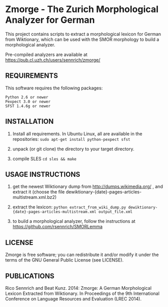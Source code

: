 Zmorge - The Zurich Morphological Analyzer for German
=====================================================

This project contains scripts to extract a morphological lexicon for German from Wiktionary,
which can be used with the SMOR morphology to build a morphological analyzer.

Pre-compiled analyzers are available at https://pub.cl.uzh.ch/users/sennrich/zmorge/

REQUIREMENTS
------------

This software requires the following packages:

    Python 2.6 or newer
    Pexpect 3.0 or newer
    SFST 1.4.6g or newer


INSTALLATION
------------

1. Install all requirements. In Ubuntu Linux, all are available in the repositories:
    `sudo apt-get install python-pexpect sfst`

2. unpack (or git clone) the directory to your target directory.

3. compile SLES
    `cd sles && make`


USAGE INSTRUCTIONS
------------------

1. get the newest Wiktionary dump from http://dumps.wikimedia.org/ , and extract it
   (choose the file dewiktionary-{date}-pages-articles-multistream.xml.bz2)

2. extract the lexicon:
    `python extract_from_wiki_dump.py dewiktionary-{date}-pages-articles-multistream.xml output_file.xml`

3. to build a morphological analyzer, follow the instructions at https://github.com/rsennrich/SMORLemma

LICENSE
-------

Zmorge is free software; you can redistribute it and/or modify it under the terms of the GNU General Public License (see LICENSE).


PUBLICATIONS
------------

Rico Sennrich and Beat Kunz. 2014:
   Zmorge: A German Morphological Lexicon Extracted from Wiktionary.
   In Proceedings of the 9th International Conference on Language Resources and Evaluation (LREC 2014).
